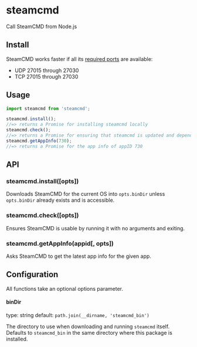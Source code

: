 # steamcmd

Call SteamCMD from Node.js

## Install

SteamCMD works faster if all its [required ports](https://support.steampowered.com/kb_article.php?ref=8571-GLVN-8711)
are available:
* UDP 27015 through 27030
* TCP 27015 through 27030

## Usage

```js
import steamcmd from 'steamcmd';

steamcmd.install();
//=> returns a Promise for installing steamcmd locally
steamcmd.check();
//=> returns a Promise for ensuring that steamcmd is updated and dependencies exist
steamcmd.getAppInfo(730);
//=> returns a Promise for the app info of appID 730
```

## API

### steamcmd.install([opts])
Downloads SteamCMD for the current OS into `opts.binDir`
unless `opts.binDir` already exists and is accessible.

### steamcmd.check([opts])
Ensures SteamCMD is usable by running it with no arguments and exiting.

### steamcmd.getAppInfo(appid[, opts])
Asks SteamCMD to get the latest app info for the given app.

## Configuration

All functions take an optional options parameter.

#### binDir

type: string
default: `path.join(__dirname, 'steamcmd_bin')`

The directory to use when downloading and running `steamcmd` itself.
Defaults to `steamcmd_bin` in the same directory where this package is installed.
